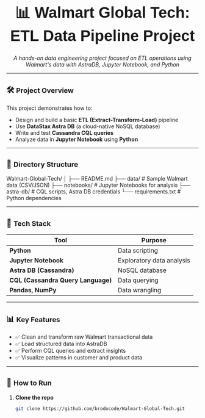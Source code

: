<h1 align="center" style="font-family:Arial; font-size: 40px;">📊 Walmart Global Tech: ETL Data Pipeline Project</h1>

<p align="center"><i>A hands-on data engineering project focused on ETL operations using Walmart's data with AstraDB, Jupyter Notebook, and Python</i></p>

---

## 🛠️ <font size="4">Project Overview</font>

This project demonstrates how to:

- Design and build a basic **ETL (Extract-Transform-Load)** pipeline
- Use **DataStax Astra DB** (a cloud-native NoSQL database)
- Write and test **Cassandra CQL queries**
- Analyze data in **Jupyter Notebook** using **Python**

---

## 📁 <font size="4">Directory Structure</font>
Walmart-Global-Tech/
│
├── README.md
├── data/ # Sample Walmart data (CSV/JSON)
├── notebooks/ # Jupyter Notebooks for analysis
├── astra-db/ # CQL scripts, Astra DB credentials
└── requirements.txt # Python dependencies


---

## 🔧 <font size="4">Tech Stack</font>

| Tool | Purpose |
|------|---------|
| **Python** | Data scripting |
| **Jupyter Notebook** | Exploratory data analysis |
| **Astra DB (Cassandra)** | NoSQL database |
| **CQL (Cassandra Query Language)** | Data querying |
| **Pandas, NumPy** | Data wrangling |

---

## 📊 <font size="4">Key Features</font>

- ✅ Clean and transform raw Walmart transactional data
- ✅ Load structured data into AstraDB
- ✅ Perform CQL queries and extract insights
- ✅ Visualize patterns in customer and product data

---

## 🚀 <font size="4">How to Run</font>

1. **Clone the repo**
   ```bash
   git clone https://github.com/brodocode/Walmart-Global-Tech.git




